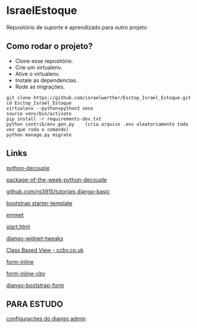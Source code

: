 # IsraelEstoque
Repositório de suporte e aprendizado para outro projeto

## Como rodar o projeto?

* Clone esse repositório.
* Crie um virtualenv.
* Ative o virtualenv.
* Instale as dependencias.
* Rode as migrações.

```
git clone https://github.com/israelwerther/Esctop_Israel_Estoque.git
cd Esctop_Israel_Estoque
virtualenv --python=python3 venv
source venv/bin/activate
pip install -r requirements-dev.txt
python contrib/env_gen.py    (cria arquivo .env aleatoriamento toda vez que roda o comando)
python manage.py migrate
```

## Links

[python-decouple](https://github.com/henriquebastos/python-decouple)

[package-of-the-week-python-decouple](https://simpleisbetterthancomplex.com/2015/11/26/package-of-the-week-python-decouple.html)

[github.com/rg3915/tutoriais django-basic](https://github.com/rg3915/tutoriais/tree/master/django-basic)

[bootstrap starter-template](https://getbootstrap.com/docs/4.4/getting-started/introduction/#starter-template)

[emmet](https://emmet.io/)

[start.html](https://github.com/JTruax/bootstrap-starter-template/blob/master/template/start.html)

[django-widget-tweaks](https://github.com/jazzband/django-widget-tweaks)

[Class Based View - ccbv.co.uk](https://ccbv.co.uk/)

[form-inline](http://felipefrizzo.github.io/post/form-inline/)

[form-inline-cbv](http://felipefrizzo.github.io/post/form-inline-cbv/)

[django-bootstrap-form](https://django-bootstrap-form.readthedocs.io/en/latest/)


## PARA ESTUDO 
[configurações do django admin](https://books.agiliq.com/projects/django-admin-cookbook/en/latest/introduction.html)


